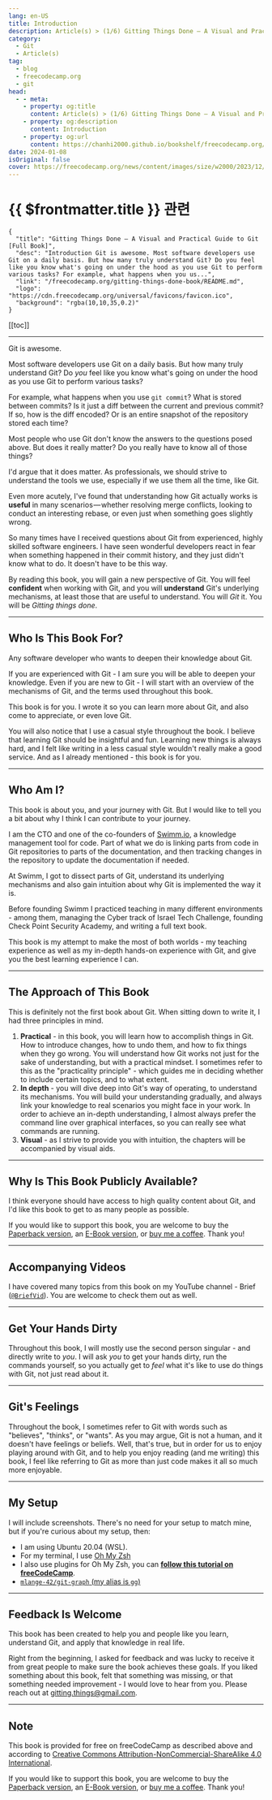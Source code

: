 ```yaml
---
lang: en-US
title: Introduction
description: Article(s) > (1/6) Gitting Things Done – A Visual and Practical Guide to Git [Full Book] 
category: 
  - Git
  - Article(s)
tag: 
  - blog
  - freecodecamp.org
  - git
head:
  - - meta:
    - property: og:title
      content: Article(s) > (1/6) Gitting Things Done – A Visual and Practical Guide to Git [Full Book]
    - property: og:description
      content: Introduction
    - property: og:url
      content: https://chanhi2000.github.io/bookshelf/freecodecamp.org/gitting-things-done-book/introduction.html
date: 2024-01-08
isOriginal: false
cover: https://freecodecamp.org/news/content/images/size/w2000/2023/12/Gitting-Things-Done-Cover-with-Photo.png
---
```


# {{ $frontmatter.title }} 관련

```component VPCard
{
  "title": "Gitting Things Done – A Visual and Practical Guide to Git [Full Book]",
  "desc": "Introduction Git is awesome. Most software developers use Git on a daily basis. But how many truly understand Git? Do you feel like you know what's going on under the hood as you use Git to perform various tasks? For example, what happens when you us...",
  "link": "/freecodecamp.org/gitting-things-done-book/README.md",
  "logo": "https://cdn.freecodecamp.org/universal/favicons/favicon.ico",
  "background": "rgba(10,10,35,0.2)"
}
```

[[toc]]

---

<SiteInfo
  name="Gitting Things Done – A Visual and Practical Guide to Git [Full Book]"
  desc="Introduction Git is awesome. Most software developers use Git on a daily basis. But how many truly understand Git? Do you feel like you know what's going on under the hood as you use Git to perform various tasks? For example, what happens when you us..."
  url="https://freecodecamp.org/news/gitting-things-done-book/"
  logo="https://cdn.freecodecamp.org/universal/favicons/favicon.ico"
  preview="https://freecodecamp.org/news/content/images/size/w2000/2023/12/Gitting-Things-Done-Cover-with-Photo.png"/>

Git is awesome.

Most software developers use Git on a daily basis. But how many truly understand Git? Do *you* feel like you know what's going on under the hood as you use Git to perform various tasks?

For example, what happens when you use `git commit`? What is stored between commits? Is it just a diff between the current and previous commit? If so, how is the diff encoded? Or is an entire snapshot of the repository stored each time?

Most people who use Git don't know the answers to the questions posed above. But does it really matter? Do you really have to know all of those things?

I'd argue that it does matter. As professionals, we should strive to understand the tools we use, especially if we use them all the time, like Git.

Even more acutely, I've found that understanding how Git actually works is **useful** in many scenarios — whether resolving merge conflicts, looking to conduct an interesting rebase, or even just when something goes slightly wrong.

So many times have I received questions about Git from experienced, highly skilled software engineers. I have seen wonderful developers react in fear when something happened in their commit history, and they just didn't know what to do. It doesn't have to be this way.

By reading this book, you will gain a new perspective of Git. You will feel **confident** when working with Git, and you will **understand** Git's underlying mechanisms, at least those that are useful to understand. You will *Git* it. You will be *Gitting things done*.

---

## Who Is This Book For?

Any software developer who wants to deepen their knowledge about Git.

If you are experienced with Git - I am sure you will be able to deepen your knowledge. Even if you are new to Git - I will start with an overview of the mechanisms of Git, and the terms used throughout this book.

This book is for you. I wrote it so you can learn more about Git, and also come to appreciate, or even love Git.

You will also notice that I use a casual style throughout the book. I believe that learning Git should be insightful and fun. Learning new things is always hard, and I felt like writing in a less casual style wouldn't really make a good service. And as I already mentioned - this book is for you.

---

## Who Am I?

This book is about you, and your journey with Git. But I would like to tell you a bit about why I think I can contribute to your journey.

I am the CTO and one of the co-founders of [<FontIcon icon="fas fa-globe"/>Swimm.io](https://swimm.io), a knowledge management tool for code. Part of what we do is linking parts from code in Git repositories to parts of the documentation, and then tracking changes in the repository to update the documentation if needed.

At Swimm, I got to dissect parts of Git, understand its underlying mechanisms and also gain intuition about why Git is implemented the way it is.

Before founding Swimm I practiced teaching in many different environments - among them, managing the Cyber track of Israel Tech Challenge, founding Check Point Security Academy, and writing a full text book.

This book is my attempt to make the most of both worlds - my teaching experience as well as my in-depth hands-on experience with Git, and give you the best learning experience I can.

---

## The Approach of This Book

This is definitely not the first book about Git. When sitting down to write it, I had three principles in mind.

1. **Practical** - in this book, you will learn how to accomplish things in Git. How to introduce changes, how to undo them, and how to fix things when they go wrong. You will understand how Git works not just for the sake of understanding, but with a practical mindset. I sometimes refer to this as the "practicality principle" - which guides me in deciding whether to include certain topics, and to what extent.
2. **In depth** - you will dive deep into Git's way of operating, to understand its mechanisms. You will build your understanding gradually, and always link your knowledge to real scenarios you might face in your work. In order to achieve an in-depth understanding, I almost always prefer the command line over graphical interfaces, so you can really see what commands are running.
3. **Visual** - as I strive to provide you with intuition, the chapters will be accompanied by visual aids.

---

## Why Is This Book Publicly Available?

I think everyone should have access to high quality content about Git, and I'd like this book to get to as many people as possible.

If you would like to support this book, you are welcome to buy the [<FontIcon icon="fa-brands fa-amazon"/>Paperback version](https://amazon.com/dp/B0CQXTJ5V5), an [<FontIcon icon="fas fa-globe"/>E-Book version](https://buymeacoffee.com/omerr/e/197232), or [<FontIcon icon="fas fa-globe"/>buy me a coffee](https://buymeacoffee.com/omerr). Thank you!

---

## Accompanying Videos

I have covered many topics from this book on my YouTube channel - Brief ([<FontIcon icon="fa-brands fa-youtube"/>`@BriefVid`](https://youtube.com/@BriefVid)). You are welcome to check them out as well.

---

## Get Your Hands Dirty

Throughout this book, I will mostly use the second person singular - and directly write to *you*. I will ask *you* to get your hands dirty, run the commands yourself, so you actually get to *feel* what it's like to use do things with Git, not just read about it.

---

## Git's Feelings

Throughout the book, I sometimes refer to Git with words such as "believes", "thinks", or "wants". As you may argue, Git is not a human, and it doesn't have feelings or beliefs. Well, that's true, but in order for us to enjoy playing around with Git, and to help you enjoy reading (and me writing) this book, I feel like referring to Git as more than just code makes it all so much more enjoyable.

---

## My Setup

I will include screenshots. There's no need for your setup to match mine, but if you're curious about my setup, then:

- I am using Ubuntu 20.04 (WSL).
- For my terminal, I use [<FontIcon icon="fas fa-globe"/>Oh My Zsh](https://ohmyz.sh/)
- I also use plugins for Oh My Zsh, you can [**follow this tutorial on freeCodeCamp**](/freecodecamp.org/jazz-up-your-zsh-terminal-in-seven-steps-a-visual-guide.md).
- [<FontIcon icon="iconfont icon-github"/>`mlange-42/git-graph` (my alias is `gg`)](https://github.com/mlange-42/git-graph)

---

## Feedback Is Welcome

This book has been created to help you and people like you learn, understand Git, and apply that knowledge in real life. 

Right from the beginning, I asked for feedback and was lucky to receive it from great people to make sure the book achieves these goals. If you liked something about this book, felt that something was missing, or that something needed improvement - I would love to hear from you. Please reach out at [<FontIcon icon="fas fa-envelope"/>gitting.things@gmail.com](mailto:gitting.things@gmail.com).

---

## Note

This book is provided for free on freeCodeCamp as described above and according to [<FontIcon icon="fas fa-globe"/>Creative Commons Attribution-NonCommercial-ShareAlike 4.0 International](https://creativecommons.org/licenses/by-nc-sa/4.0/deed.en).

If you would like to support this book, you are welcome to buy the [<FontIcon icon="fa-brands fa-amazon"/>Paperback version](https://amazon.com/dp/B0CQXTJ5V5), an [<FontIcon icon="fas fa-globe"/>E-Book version](https://buymeacoffee.com/omerr/e/197232), or [<FontIcon icon="fas fa-globe"/>buy me a coffee](https://buymeacoffee.com/omerr). Thank you!
